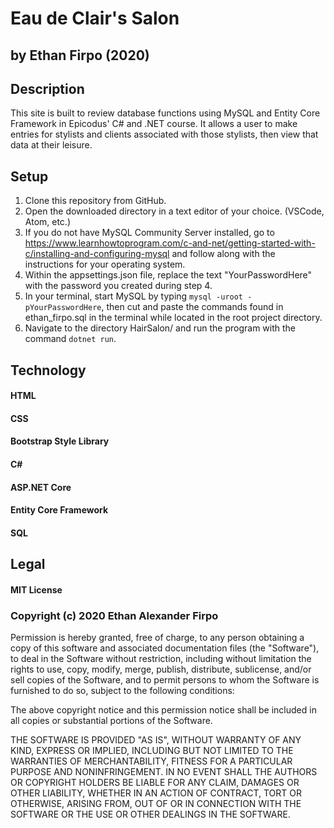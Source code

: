 # Eau de Clair's Salon

## by Ethan Firpo (2020)

## Description

This site is built to review database functions using MySQL and Entity Core Framework in Epicodus' C# and .NET course. It allows a user to make entries for stylists and clients associated with those stylists, then view that data at their leisure.

## Setup

1. Clone this repository from GitHub.
2. Open the downloaded directory in a text editor of your choice. (VSCode, Atom, etc.)
3. If you do not have MySQL Community Server installed, go to https://www.learnhowtoprogram.com/c-and-net/getting-started-with-c/installing-and-configuring-mysql and follow along with the instructions for your operating system.
4. Within the appsettings.json file, replace the text "YourPasswordHere" with the password you created during step 4.
5. In your terminal, start MySQL by typing `mysql -uroot -pYourPasswordHere`, then cut and paste the commands found in ethan_firpo.sql in the terminal while located in the root project directory.
6. Navigate to the directory HairSalon/ and run the program with the command `dotnet run`.

## Technology

#### HTML
#### CSS
#### Bootstrap Style Library
#### C#
#### ASP.NET Core
#### Entity Core Framework
#### SQL

## Legal

#### MIT License

### Copyright (c) 2020 Ethan Alexander Firpo

Permission is hereby granted, free of charge, to any person obtaining a copy
of this software and associated documentation files (the "Software"), to deal
in the Software without restriction, including without limitation the rights
to use, copy, modify, merge, publish, distribute, sublicense, and/or sell
copies of the Software, and to permit persons to whom the Software is
furnished to do so, subject to the following conditions:

The above copyright notice and this permission notice shall be included in all
copies or substantial portions of the Software.

THE SOFTWARE IS PROVIDED "AS IS", WITHOUT WARRANTY OF ANY KIND, EXPRESS OR
IMPLIED, INCLUDING BUT NOT LIMITED TO THE WARRANTIES OF MERCHANTABILITY,
FITNESS FOR A PARTICULAR PURPOSE AND NONINFRINGEMENT. IN NO EVENT SHALL THE
AUTHORS OR COPYRIGHT HOLDERS BE LIABLE FOR ANY CLAIM, DAMAGES OR OTHER
LIABILITY, WHETHER IN AN ACTION OF CONTRACT, TORT OR OTHERWISE, ARISING FROM,
OUT OF OR IN CONNECTION WITH THE SOFTWARE OR THE USE OR OTHER DEALINGS IN THE
SOFTWARE.

